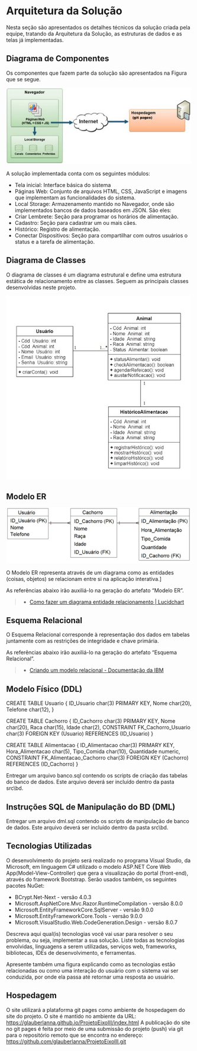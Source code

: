 # Arquitetura da Solução

Nesta seção são apresentados os detalhes técnicos da solução criada pela equipe, tratando da Arquitetura da Solução, as estruturas de dados e as telas já implementadas.

## Diagrama de Componentes

Os componentes que fazem parte da solução são apresentados na Figura que se segue.

<img src="img/arqSolucao.jpg" width="500">

A solução implementada conta com os seguintes módulos:
* Tela inicial: Interface básica do sistema
* Páginas Web: Conjunto de arquivos HTML, CSS, JavaScript e imagens que implementam as funcionalidades do sistema.
* Local Storage: Armazenamento mantido no Navegador, onde são implementados bancos de dados baseados em JSON. São eles:
* Criar Lembrete: Seção para programar os horários de alimentação.
* Cadastro: Seção para cadastrar um ou mais cães.
* Histórico: Registro de alimentação.
* Conectar Dispositivos: Seção para compartilhar com outros usuários o status e a tarefa de alimentação.

## Diagrama de Classes

O diagrama de classes é um diagrama estrutural e define uma estrutura estática de relacionamento entre as classes. Seguem as principais classes desenvolvidas neste projeto.

<img src="img/diagramaClasses 001.jpg" width="500">

## Modelo ER

<img src="img/Esquema Relacional.jpg" width="500">

O Modelo ER representa através de um diagrama como as entidades (coisas, objetos) se relacionam entre si na aplicação interativa.]

As referências abaixo irão auxiliá-lo na geração do artefato “Modelo ER”.

> - [Como fazer um diagrama entidade relacionamento | Lucidchart](https://www.lucidchart.com/pages/pt/como-fazer-um-diagrama-entidade-relacionamento)

## Esquema Relacional

O Esquema Relacional corresponde à representação dos dados em tabelas juntamente com as restrições de integridade e chave primária.
 
As referências abaixo irão auxiliá-lo na geração do artefato “Esquema Relacional”.

> - [Criando um modelo relacional - Documentação da IBM](https://www.ibm.com/docs/pt-br/cognos-analytics/10.2.2?topic=designer-creating-relational-model)

## Modelo Físico (DDL)

CREATE TABLE Usuario
{
  ID_Usuario  char(3) PRIMARY KEY,
  Nome        char(20),
  Telefone    char(12),
}

CREATE TABLE Cachorro
{
  ID_Cachorro  char(3) PRIMARY KEY,
  Nome         char(20),
  Raca         char(15),
  Idade        char(2),
  CONSTRAINT FK_Cachorro_Usuario  char(3) FOREIGN KEY (Usuario) REFERENCES (ID_Usuario)
}

CREATE TABLE Alimentacao
{
  ID_Alimentacao    char(3) PRIMARY KEY,
  Hora_Alimentacao  char(5),
  Tipo_Comida       char(10),
  Quantidade        numeric,
  CONSTRAINT FK_Alimentacao_Cachorro  char(3) FOREIGN KEY (Cachorro) REFERENCES (ID_Cachorro)
}

Entregar um arquivo banco.sql contendo os scripts de criação das tabelas do banco de dados. Este arquivo deverá ser incluído dentro da pasta src\bd.

## Instruções SQL de Manipulação do BD (DML)

Entregar um arquivo dml.sql contendo os scripts de manipulação de banco de dados. Este arquivo deverá ser incluído dentro da pasta src\bd.

## Tecnologias Utilizadas

O desenvolvimento do projeto será realizado no programa Visual Studio, da Microsoft, em linguagem C# utilizado o modelo ASP.NET Core Web App(Model-View-Controller) que gera a visualização do portal (front-end), através do framework Bootstrap. Serão usados também, os seguintes pacotes NuGet:

- BCrypt.Net-Next - versão 4.0.3
- Microsoft.AspNetCore.Mvc.Razor.RuntimeCompilation - versão 8.0.0
- Microsoft.EntityFrameworkCore.SqlServer - versão 9.0.0
- Microsoft.EntityFrameworkCore.Tools - versão 9.0.0
- Microsoft.VisualStudio.Web.CodeGeneration.Design - versão 8.0.7




Descreva aqui qual(is) tecnologias você vai usar para resolver o seu problema, ou seja, implementar a sua solução. Liste todas as tecnologias envolvidas, linguagens a serem utilizadas, serviços web, frameworks, bibliotecas, IDEs de desenvolvimento, e ferramentas.

Apresente também uma figura explicando como as tecnologias estão relacionadas ou como uma interação do usuário com o sistema vai ser conduzida, por onde ela passa até retornar uma resposta ao usuário.

## Hospedagem

O site utilizará a plataforma git pages como ambiente de hospedagem do site do projeto. O site é mantido no ambiente da URL:
https://glauberlanna.github.io/ProjetoEixoIII/index.html
A publicação do site no git pages é feita por meio de uma submissão do projeto (push) via git para o repositório remoto que se encontra no endereço:
https://github.com/glauberlanna/ProjetoEixoIII.git
